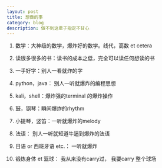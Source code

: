 ```yaml
---
layout: post
title: 想做的事
category: blog
description: 做不到这辈子指定不甘心
---
```


1. 数学：大神级的数学，爆炸好的数学。线代，高数 et cetera

2. 读很多很多的书：读书的成本之低，完全可以读任何想读的书

3. 一手好字：别人一看就炸的字

4. python，java： 别人一听就爆炸的编程思想

5. kali，shell：爆炸强的terminal 的爆炸操作

6. 鼓，钢琴：瞬间爆炸的rhythm

7. 小提琴，竖笛：一听就爆炸的melody

9. 法语： 别人一听就知道牛逼到爆炸的法语

10. 日语 or 西班牙语 etc.： 一听就爆炸

11. 锻炼身体 et 篮球： 我从来没有carry过， 我要carry 整个球场
